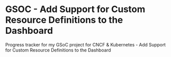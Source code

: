 # GSOC - Add Support for Custom Resource Definitions to the Dashboard
Progress tracker for my GSoC project for CNCF &amp; Kubernetes - Add Support for Custom Resource Definitions to the Dashboard
